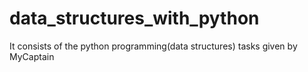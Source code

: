 # data_structures_with_python
It consists of the python programming(data structures) tasks given by MyCaptain 
